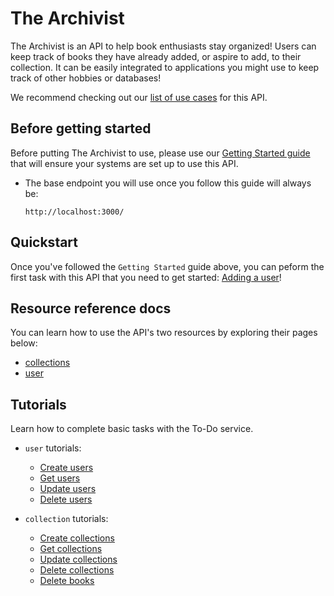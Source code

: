 

# The Archivist

The Archivist is an API to help book enthusiasts stay organized! Users can keep track of books they have already added, or aspire to add, to their collection. It can be easily integrated to applications you might use to keep track of other hobbies or databases!

We recommend checking out our [list of use cases](./Tutorials/use-cases.md) for this API.

## Before getting started

Before putting The Archivist to use, please use our [Getting Started guide](./Tutorials/getting-started.md) that will ensure your systems are set up to use this API.

* The base endpoint you will use once you follow this guide will always be:

  ``` shell
  http://localhost:3000/
  ```

## Quickstart
Once you've followed the `Getting Started` guide above, you can peform the first task with this API that you need to get started: [Adding a user](./Resources/CRUD-topics/add-users.md)!

## Resource reference docs
You can learn how to use the API's two resources by exploring their pages below:

* [collections](./Resources/collections.md)
* [user](./Resources/user.md)

## Tutorials

Learn how to complete basic tasks with the To-Do service.  

* `user` tutorials:
  * [Create users](./Resources/CRUD-topics/add-users.md)
  * [Get users](./Resources/CRUD-topics/get-users.md)
  * [Update users](./Resources/CRUD-topics/update-users.md)
  * [Delete users](./Resources/CRUD-topics/delete-users.md)
 
* `collection` tutorials:
  * [Create collections](./Resources/CRUD-topics/add-collections.md)
  * [Get collections](./Resources/CRUD-topics/get-collections.md)
  * [Update collections](./Resources/CRUD-topics/update-collections.md)
  * [Delete collections](./Resources/CRUD-topics/delete-collections.md)
  * [Delete books](./Resources/CRUD-topics/delete-books.md)
